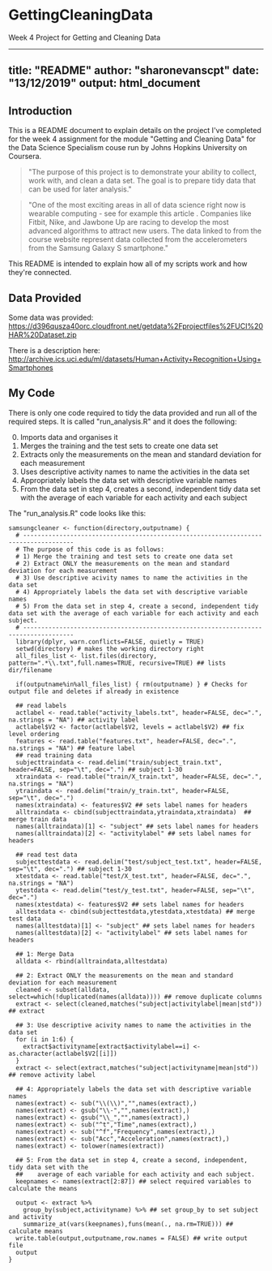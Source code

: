 # GettingCleaningData
Week 4 Project for Getting and Cleaning Data  

---
title: "README"
author: "sharonevanscpt"
date: "13/12/2019"
output: html_document
---

## Introduction

This is a README document to explain details on the project I've completed for the week 4 assignment for the module "Getting and Cleaning Data" for the Data Science Specialism couse run by Johns Hopkins University on Coursera. 

>"The purpose of this project is to demonstrate your ability to collect, work with, and clean a data set. The goal is to prepare tidy data that can be used for later analysis."

>"One of the most exciting areas in all of data science right now is wearable computing - see for example this article . Companies like Fitbit, Nike, and Jawbone Up are racing to develop the most advanced algorithms to attract new users. The data linked to from the course website represent data collected from the accelerometers from the Samsung Galaxy S smartphone."

This README is intended to explain how all of my scripts work and how they're connected.

## Data Provided

Some data was provided: <https://d396qusza40orc.cloudfront.net/getdata%2Fprojectfiles%2FUCI%20HAR%20Dataset.zip> 

There is a description here: <http://archive.ics.uci.edu/ml/datasets/Human+Activity+Recognition+Using+Smartphones>

## My Code

There is only one code required to tidy the data provided and run all of the required steps.  It is called "run_analysis.R" and it does the following:

0. Imports data and organises it
1. Merges the training and the test sets to create one data set
2. Extracts only the measurements on the mean and standard deviation for each measurement
3. Uses descriptive activity names to name the activities in the data set
4. Appropriately labels the data set with descriptive variable names
5. From the data set in step 4, creates a second, independent tidy data set with the average of each variable for each activity and each subject

The "run_analysis.R" code looks like this:

```{r samsungcleaner}
samsungcleaner <- function(directory,outputname) {
  # ------------------------------------------------------------------------------------
  # The purpose of this code is as follows:
  # 1) Merge the training and test sets to create one data set
  # 2) Extract ONLY the measurements on the mean and standard deviation for each measurement
  # 3) Use descriptive acivity names to name the activities in the data set
  # 4) Appropriately labels the data set with descriptive variable names
  # 5) From the data set in step 4, create a second, independent tidy data set with the average of each variable for each activity and each subject.
  # ------------------------------------------------------------------------------------
  library(dplyr, warn.conflicts=FALSE, quietly = TRUE)
  setwd(directory) # makes the working directory right
  all_files_list <- list.files(directory, pattern=".*\\.txt",full.names=TRUE, recursive=TRUE) ## lists dir/filename
  
  if(outputname%in%all_files_list) { rm(outputname) } # Checks for output file and deletes if already in existence
  
  ## read labels
  actlabel <- read.table("activity_labels.txt", header=FALSE, dec=".", na.strings = "NA") ## activity label
  actlabel$V2 <- factor(actlabel$V2, levels = actlabel$V2) ## fix level ordering
  features <- read.table("features.txt", header=FALSE, dec=".", na.strings = "NA") ## feature label
  ## read training data
  subjecttraindata <- read.delim("train/subject_train.txt", header=FALSE, sep="\t", dec=".") ## subject 1-30
  xtraindata <- read.table("train/X_train.txt", header=FALSE, dec=".", na.strings = "NA") 
  ytraindata <- read.delim("train/y_train.txt", header=FALSE, sep="\t", dec=".") 
  names(xtraindata) <- features$V2 ## sets label names for headers
  alltraindata <- cbind(subjecttraindata,ytraindata,xtraindata)  ## merge train data
  names(alltraindata)[1] <- "subject" ## sets label names for headers
  names(alltraindata)[2] <- "activitylabel" ## sets label names for headers
  
  ## read test data
  subjecttestdata <- read.delim("test/subject_test.txt", header=FALSE, sep="\t", dec=".") ## subject 1-30
  xtestdata <- read.table("test/X_test.txt", header=FALSE, dec=".", na.strings = "NA") 
  ytestdata <- read.delim("test/y_test.txt", header=FALSE, sep="\t", dec=".") 
  names(xtestdata) <- features$V2 ## sets label names for headers
  alltestdata <- cbind(subjecttestdata,ytestdata,xtestdata) ## merge test data
  names(alltestdata)[1] <- "subject" ## sets label names for headers
  names(alltestdata)[2] <- "activitylabel" ## sets label names for headers
  
  ## 1: Merge Data
  alldata <- rbind(alltraindata,alltestdata)

  ## 2: Extract ONLY the measurements on the mean and standard deviation for each measurement
  cleaned <- subset(alldata, select=which(!duplicated(names(alldata)))) ## remove duplicate columns
  extract <- select(cleaned,matches("subject|activitylabel|mean|std")) ## extract
  
  ## 3: Use descriptive acivity names to name the activities in the data set
  for (i in 1:6) {
    extract$activityname[extract$activitylabel==i] <- as.character(actlabel$V2[[i]])
  }
  extract <- select(extract,matches("subject|activityname|mean|std")) ## remove activity label
  
  ## 4: Appropriately labels the data set with descriptive variable names
  names(extract) <- sub("\\(\\)","",names(extract),)
  names(extract) <- gsub("\\-","",names(extract),)
  names(extract) <- gsub("\\_","",names(extract),)
  names(extract) <- sub("^t","Time",names(extract),)
  names(extract) <- sub("^f","Frequency",names(extract),)
  names(extract) <- sub("Acc","Acceleration",names(extract),)
  names(extract) <- tolower(names(extract))

  ## 5: From the data set in step 4, create a second, independent, tidy data set with the
  ##    average of each variable for each activity and each subject.
  keepnames <- names(extract[2:87]) ## select required variables to calculate the means
  
  output <- extract %>% 
    group_by(subject,activityname) %>% ## set group_by to set subject and activity
    summarize_at(vars(keepnames),funs(mean(., na.rm=TRUE))) ## calculate means
  write.table(output,outputname,row.names = FALSE) ## write output file
  output
}
```

